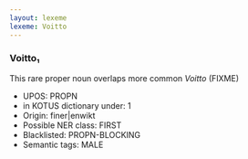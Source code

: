 ```yaml
---
layout: lexeme
lexeme: Voitto
---
```


###  Voitto₁

This rare proper noun overlaps more common *Voitto* (FIXME)
* UPOS:  PROPN
* in KOTUS dictionary under:  1
* Origin:  finer|enwikt
* Possible NER class:  FIRST
* Blacklisted:  PROPN-BLOCKING
* Semantic tags:  MALE

